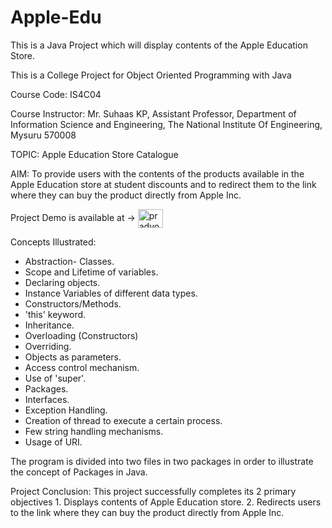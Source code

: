 # Apple-Edu
This is a Java Project which will display contents of the Apple Education Store.

This is a College Project for Object Oriented Programming with Java

Course Code: IS4C04 

Course Instructor: Mr. Suhaas KP, Assistant Professor, Department of Information Science and Engineering, The National Institute Of Engineering, Mysuru 570008

TOPIC: Apple Education Store Catalogue

AIM: To provide users with the contents of the products available in the Apple Education store at student discounts and to redirect them to the link where they          can buy the product directly from Apple Inc.

Project Demo is available at ->
<a href="https://youtu.be/TVoRNWqirNM" target="blank"><img align="center" src="https://raw.githubusercontent.com/rahuldkjain/github-profile-readme-generator/master/src/images/icons/Social/youtube.svg" alt="pradyothp" height="30" width="40" /></a>

Concepts Illustrated:
 * Abstraction- Classes. 	  
 * Scope and Lifetime of variables.	 
 * Declaring objects.  	
 * Instance Variables of different data types.	  
 * Constructors/Methods. 	
 * 'this' keyword.  		
 * Inheritance. 		 
 * Overloading (Constructors) 	
 * Overriding.  				
 * Objects as parameters.     
 * Access control mechanism. 		
 * Use of 'super'.				 
 * Packages.  				
 * Interfaces.			
 * Exception Handling. 				
 * Creation of thread to execute a certain process.  
 * Few string handling mechanisms.
 * Usage of URI.

The program is divided into two files in two packages in order to illustrate the concept of Packages in Java.

Project Conclusion: This project successfully completes its 2 primary objectives
                        1. Displays contents of Apple Education store.
                        2. Redirects users to the link where they can buy the product directly from Apple Inc.
